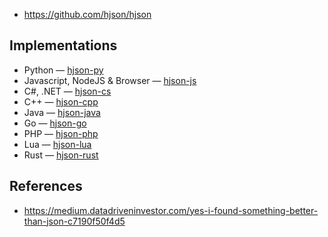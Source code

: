 
- https://github.com/hjson/hjson


## Implementations

-   Python — [hjson-py](https://github.com/hjson/hjson-py)
-   Javascript, NodeJS & Browser — [hjson-js](https://github.com/hjson/hjson-js)
-   C#, .NET — [hjson-cs](https://github.com/hjson/hjson-cs)
-   C++ — [hjson-cpp](https://github.com/hjson/hjson-cpp)
-   Java — [hjson-java](https://github.com/hjson/hjson-java)
-   Go — [hjson-go](https://github.com/hjson/hjson-go)
-   PHP — [hjson-php](https://github.com/hjson/hjson-php)
-   Lua — [hjson-lua](https://github.com/hjson/hjson-lua)
-   Rust — [hjson-rust](https://github.com/hjson/hjson-rust)

## References

- https://medium.datadriveninvestor.com/yes-i-found-something-better-than-json-c7190f50f4d5